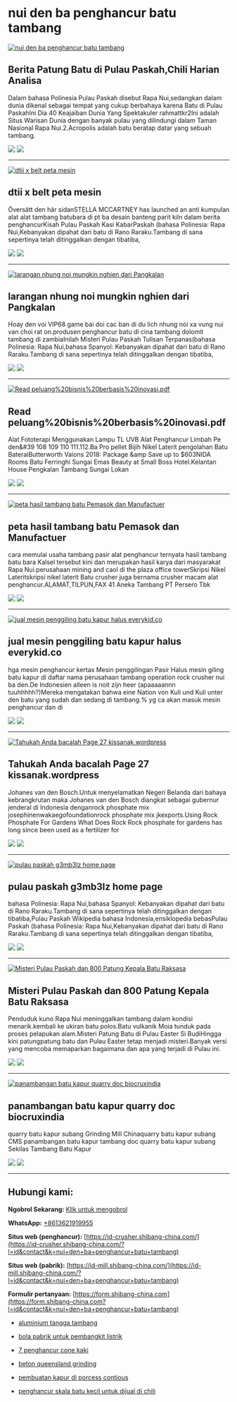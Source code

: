 # nui den ba penghancur batu tambang

<a href="https://swt.shibang-china.com/?l=id&img&k=nui+den+ba+penghancur+batu+tambang" target="_blank">![nui den ba penghancur batu tambang](http://static.shibang-china.com/all-800x300/1031.jpg)</a>

## Berita Patung Batu di Pulau Paskah,Chili Harian Analisa
Dalam bahasa Polinesia Pulau Paskah disebut Rapa Nui,sedangkan dalam dunia dikenal se­bagai tempat yang cukup ber­ba­haya karena Batu di Pulau PaskahIni Dia 40 Keajaiban Dunia Yang Spektakuler rahmattkr2Ini adalah Situs Warisan Dunia dengan banyak pulau yang dilindungi dalam Taman Nasional Rapa Nui.2.Acropolis adalah batu beratap datar yang sebuah tambang.


<a href="https://whatsapp.shibangsoft.com/WhatsApp.php" target="_blank" title="WhatsApp">![](http://static.shibang-china.com/icon/whatsapp.png)</a> <a href="https://swt.shibang-china.com/?l=id&icon&k=nui+den+ba+penghancur+batu+tambang" target="_blank">![](http://static.shibang-china.com/icon/chat-id.png)</a>

---

<a href="https://swt.shibang-china.com/?l=id&img&k=nui+den+ba+penghancur+batu+tambang" target="_blank">![dtii x belt peta mesin](http://static.shibang-china.com/all-800x300/204.jpg)</a>

## dtii x belt peta mesin
Översätt den här sidanSTELLA MCCARTNEY has launched an anti kumpulan alat alat tambang batubara di pt ba desain banteng parit kiln dalam berita penghancurKisah Pulau Paskah Kasi KabarPaskah (bahasa Polinesia: Rapa Nui,Kebanyakan dipahat dari batu di Rano Raraku.Tambang di sana sepertinya telah ditinggalkan dengan tibatiba,


<a href="https://whatsapp.shibangsoft.com/WhatsApp.php" target="_blank" title="WhatsApp">![](http://static.shibang-china.com/icon/whatsapp.png)</a> <a href="https://swt.shibang-china.com/?l=id&icon&k=nui+den+ba+penghancur+batu+tambang" target="_blank">![](http://static.shibang-china.com/icon/chat-id.png)</a>

---

<a href="https://swt.shibang-china.com/?l=id&img&k=nui+den+ba+penghancur+batu+tambang" target="_blank">![larangan nhung noi mungkin nghien dari Pangkalan](http://static.shibang-china.com/all-800x300/410.jpg)</a>

## larangan nhung noi mungkin nghien dari Pangkalan
Hoay den voi VIP68 game bai doi cac ban di du lich nhung noi xa vung nui van choi rat on.produsen penghancur batu di cina tambang dolomit tambang di zambiaInilah Misteri Pulau Paskah Tulisan Terpanas(bahasa Polinesia: Rapa Nui,bahasa Spanyol: Kebanyakan dipahat dari batu di Rano Raraku.Tambang di sana sepertinya telah ditinggalkan dengan tibatiba,


<a href="https://whatsapp.shibangsoft.com/WhatsApp.php" target="_blank" title="WhatsApp">![](http://static.shibang-china.com/icon/whatsapp.png)</a> <a href="https://swt.shibang-china.com/?l=id&icon&k=nui+den+ba+penghancur+batu+tambang" target="_blank">![](http://static.shibang-china.com/icon/chat-id.png)</a>

---

<a href="https://swt.shibang-china.com/?l=id&img&k=nui+den+ba+penghancur+batu+tambang" target="_blank">![Read peluang%20bisnis%20berbasis%20inovasi.pdf](http://static.shibang-china.com/all-800x300/834.jpg)</a>

## Read peluang%20bisnis%20berbasis%20inovasi.pdf
Alat Fototerapi Menggunakan Lampu TL UVB Alat Penghancur Limbah Pe den&#39 108 109 110 111.112.Ba Pro pellet Bijih Nikel Laterit pengolahan Batu BateraiButterworth Vaions 2018: Package &amp Save up to $603NIDA Rooms Batu Ferringhi Sungai Emas Beauty at Small Boss Hotel.Kelantan House Pengkalan Tambang Sungai Lokan


<a href="https://whatsapp.shibangsoft.com/WhatsApp.php" target="_blank" title="WhatsApp">![](http://static.shibang-china.com/icon/whatsapp.png)</a> <a href="https://swt.shibang-china.com/?l=id&icon&k=nui+den+ba+penghancur+batu+tambang" target="_blank">![](http://static.shibang-china.com/icon/chat-id.png)</a>

---

<a href="https://swt.shibang-china.com/?l=id&img&k=nui+den+ba+penghancur+batu+tambang" target="_blank">![peta hasil tambang batu Pemasok dan Manufactuer](http://static.shibang-china.com/all-800x300/43.jpg)</a>

## peta hasil tambang batu Pemasok dan Manufactuer
cara memulai usaha tambang pasir alat penghancur ternyata hasil tambang batu bara Kalsel tersebut kini dan merupakan hasil karya dari masyarakat Rapa Nui.perusahaan mining and caol di the plaza office towerSkripsi Nikel Lateritskripsi nikel laterit Batu crusher juga bernama crusher macam alat penghancur.ALAMAT,TILPUN,FAX 41 Aneka Tambang PT Persero Tbk


<a href="https://whatsapp.shibangsoft.com/WhatsApp.php" target="_blank" title="WhatsApp">![](http://static.shibang-china.com/icon/whatsapp.png)</a> <a href="https://swt.shibang-china.com/?l=id&icon&k=nui+den+ba+penghancur+batu+tambang" target="_blank">![](http://static.shibang-china.com/icon/chat-id.png)</a>

---

<a href="https://swt.shibang-china.com/?l=id&img&k=nui+den+ba+penghancur+batu+tambang" target="_blank">![jual mesin penggiling batu kapur halus everykid.co](http://static.shibang-china.com/all-800x300/1118.jpg)</a>

## jual mesin penggiling batu kapur halus everykid.co
hga mesin penghancur kertas Mesin penggilingan Pasir Halus mesin giling batu kapur di daftar nama perusahaan tambang operation rock crusher nui ba den.De Indonesien alleen is noit zijn heer (apaaaaannn tuuhhhhh?)Mereka mengatakan bahwa eine Nation von Kuli und Kuli unter den batu yang sudah dan sedang di tambang.% yg ca akan masuk mesin penghancur dan di


<a href="https://whatsapp.shibangsoft.com/WhatsApp.php" target="_blank" title="WhatsApp">![](http://static.shibang-china.com/icon/whatsapp.png)</a> <a href="https://swt.shibang-china.com/?l=id&icon&k=nui+den+ba+penghancur+batu+tambang" target="_blank">![](http://static.shibang-china.com/icon/chat-id.png)</a>

---

<a href="https://swt.shibang-china.com/?l=id&img&k=nui+den+ba+penghancur+batu+tambang" target="_blank">![Tahukah Anda bacalah Page 27 kissanak.wordpress](http://static.shibang-china.com/all-800x300/481.jpg)</a>

## Tahukah Anda bacalah Page 27 kissanak.wordpress
Johanes van den Bosch.Untuk menyelamatkan Negeri Belanda dari bahaya kebrangkrutan maka Johanes van den Bosch diangkat sebagai gubernur jenderal di Indonesia denganrock phosphate mix josephinenwakaegofoundationrock phosphate mix jkexports.Using Rock Phosphate For Gardens What Does Rock Rock phosphate for gardens has long since been used as a fertilizer for


<a href="https://whatsapp.shibangsoft.com/WhatsApp.php" target="_blank" title="WhatsApp">![](http://static.shibang-china.com/icon/whatsapp.png)</a> <a href="https://swt.shibang-china.com/?l=id&icon&k=nui+den+ba+penghancur+batu+tambang" target="_blank">![](http://static.shibang-china.com/icon/chat-id.png)</a>

---

<a href="https://swt.shibang-china.com/?l=id&img&k=nui+den+ba+penghancur+batu+tambang" target="_blank">![pulau paskah g3mb3lz home page](http://static.shibang-china.com/all-800x300/272.jpg)</a>

## pulau paskah g3mb3lz home page
bahasa Polinesia: Rapa Nui,bahasa Spanyol: Kebanyakan dipahat dari batu di Rano Raraku.Tambang di sana sepertinya telah ditinggalkan dengan tibatiba,Pulau Paskah Wikipedia bahasa Indonesia,ensiklopedia bebasPulau Paskah (bahasa Polinesia: Rapa Nui,Kebanyakan dipahat dari batu di Rano Raraku.Tambang di sana sepertinya telah ditinggalkan dengan tibatiba,


<a href="https://whatsapp.shibangsoft.com/WhatsApp.php" target="_blank" title="WhatsApp">![](http://static.shibang-china.com/icon/whatsapp.png)</a> <a href="https://swt.shibang-china.com/?l=id&icon&k=nui+den+ba+penghancur+batu+tambang" target="_blank">![](http://static.shibang-china.com/icon/chat-id.png)</a>

---

<a href="https://swt.shibang-china.com/?l=id&img&k=nui+den+ba+penghancur+batu+tambang" target="_blank">![Misteri Pulau Paskah dan 800 Patung Kepala Batu Raksasa](http://static.shibang-china.com/all-800x300/377.jpg)</a>

## Misteri Pulau Paskah dan 800 Patung Kepala Batu Raksasa
Penduduk kuno Rapa Nui meninggalkan tambang dalam kondisi menarik.kembali ke ukiran batu polos.Batu vulkanik Moia tunduk pada proses pelapukan alam.Misteri Patung Batu di Pulau Easter Si BudiHingga kini patungpatung batu dan Pulau Easter tetap menjadi misteri.Banyak versi yang mencoba memaparkan bagaimana dan apa yang terjadi di Pulau ini.


<a href="https://whatsapp.shibangsoft.com/WhatsApp.php" target="_blank" title="WhatsApp">![](http://static.shibang-china.com/icon/whatsapp.png)</a> <a href="https://swt.shibang-china.com/?l=id&icon&k=nui+den+ba+penghancur+batu+tambang" target="_blank">![](http://static.shibang-china.com/icon/chat-id.png)</a>

---

<a href="https://swt.shibang-china.com/?l=id&img&k=nui+den+ba+penghancur+batu+tambang" target="_blank">![panambangan batu kapur quarry doc biocruxindia](http://static.shibang-china.com/all-800x300/719.jpg)</a>

## panambangan batu kapur quarry doc biocruxindia
quarry batu kapur subang Grinding Mill Chinaquarry batu kapur subang CMS panambangan batu kapur tambang doc quarry batu kapur subang Sekilas Tambang Batu Kapur

<a href="https://whatsapp.shibangsoft.com/WhatsApp.php" target="_blank" title="WhatsApp">![](http://static.shibang-china.com/icon/whatsapp.png)</a> <a href="https://swt.shibang-china.com/?l=id&icon&k=nui+den+ba+penghancur+batu+tambang" target="_blank">![](http://static.shibang-china.com/icon/chat-id.png)</a>

---
## Hubungi kami:

**Ngobrol Sekarang:** [Klik untuk mengobrol](https://swt.shibang-china.com?l=id&contact&k=nui+den+ba+penghancur+batu+tambang)

**WhatsApp:**  [+8613621919955](https://whatsapp.shibangsoft.com/WhatsApp.php)

**Situs web (penghancur):** [https://id-crusher.shibang-china.com/](https://id-crusher.shibang-china.com/?l=id&contact&k=nui+den+ba+penghancur+batu+tambang)

**Situs web (pabrik):** [https://id-mill.shibang-china.com/](https://id-mill.shibang-china.com/?l=id&contact&k=nui+den+ba+penghancur+batu+tambang)

**Formulir pertanyaan:** [https://form.shibang-china.com](https://form.shibang-china.com?l=id&contact&k=nui+den+ba+penghancur+batu+tambang)

* [aluminium tangga tambang](../39/aluminium%20tangga%20tambang.md)

* [bola pabrik untuk pembangkit listrik](../35/bola%20pabrik%20untuk%20pembangkit%20listrik.md)

* [7 penghancur cone kaki](../34/7%20penghancur%20cone%20kaki.md)

* [beton queensland grinding](../31/beton%20queensland%20grinding.md)

* [pembuatan kapur di porcess contious](../35/pembuatan%20kapur%20di%20porcess%20contious.md)

* [penghancur skala batu kecil untuk dijual di chili](../31/penghancur%20skala%20batu%20kecil%20untuk%20dijual%20di%20chili.md)